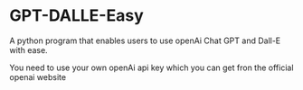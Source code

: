 # GPT-DALLE-Easy
A python program that enables users to use openAi Chat GPT and Dall-E with ease.

You need to use your own openAi api key which you can get fron the official openai website
